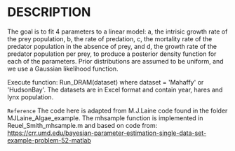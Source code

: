# DESCRIPTION
The goal is to fit 4 parameters to a linear model: a, the intrisic growth rate of the prey population, b, the rate of predation, c, the mortality rate of the predator population in the absence of prey, and d, the growth rate of the predator population per prey, to produce a posterior density function for each of the parameters.
Prior distributions are assumed to be uniform, and we use a Gaussian likelihood function. 


Execute function: Run_DRAM(dataset) where dataset = 'Mahaffy' or 'HudsonBay'. The datasets are in Excel format and contain year, hares and lynx population. 

```Reference```
The code here is adapted from M.J.Laine code found in the folder MJLaine_Algae_example.
The mhsample function is implemented in Reuel_Smith_mhsample.m and based on code from: https://crr.umd.edu/bayesian-parameter-estimation-single-data-set-example-problem-52-matlab


